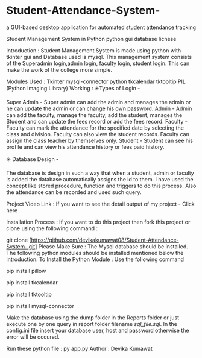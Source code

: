 # Student-Attendance-System-
a GUI-based desktop application for automated student attendance tracking

Student Management System in Python
python gui database licnese

Introduction :
Student Management System is made using python with tkinter gui and Database used is mysql. This management system consists of the Superadmin login,admin login, faculty login, student login. This can make the work of the college more simple.


Modules Used :
Tkinter
mysql-connector python
tkcalendar
tktooltip
PIL (Python Imaging Library)
Working :
✳️Types of Login -

Super Admin - Super admin can add the admin and manages the admin or he can update the admin or can change his own password.
Admin - Admin can add the faculty, manage the faculty, add the student, manages the Student and can update the fees record or add the fees record.
Faculty - Faculty can mark the attendance for the specified date by selecting the class and division. Faculty can also view the student records. Faculty can assign the class teacher by themselves only.
Student - Student can see his profile and can view his attendance history or fees paid history.

✳️ Database Design -

The database is design in such a way that when a student, admin or faculty is added the database automatically assigns the id to them. I have used the concept like stored procedure, function and triggers to do this process. Also the attendance can be recorded and used such query.

Project Video Link :
If you want to see the detail output of my project - Click here

Installation Process :
If you want to do this project then fork this project or clone using the following command :

git clone [https://github.com/devikakumawat08/Student-Attendance-System-.git]
Please Make Sure : The Mysql database should be installed. The following python modules should be installed mentioned below the introduction. To Install the Python Module : Use the following command

pip install pillow

pip install tkcalendar

pip install tktooltip

pip install mysql-connector

Make the database using the dump folder in the Reports folder or just execute one by one query in report folder filename *sql_file.sql*.
In the config.ini file insert your database user, host and password otherwise the error will be occured.


Run these python file :
py app.py
Author : Devika Kumawat
